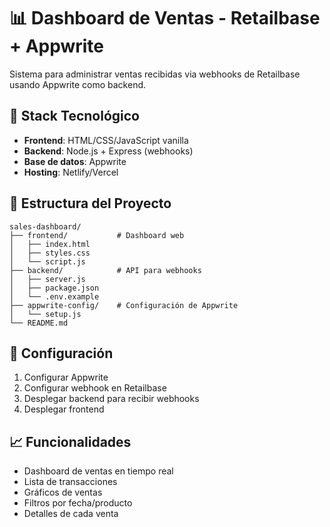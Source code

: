 # 📊 Dashboard de Ventas - Retailbase + Appwrite

Sistema para administrar ventas recibidas via webhooks de Retailbase usando Appwrite como backend.

## 🚀 Stack Tecnológico
- **Frontend**: HTML/CSS/JavaScript vanilla
- **Backend**: Node.js + Express (webhooks)
- **Base de datos**: Appwrite
- **Hosting**: Netlify/Vercel

## 📁 Estructura del Proyecto
```
sales-dashboard/
├── frontend/           # Dashboard web
│   ├── index.html
│   ├── styles.css
│   └── script.js
├── backend/            # API para webhooks
│   ├── server.js
│   ├── package.json
│   └── .env.example
├── appwrite-config/    # Configuración de Appwrite
│   └── setup.js
└── README.md
```

## 🔧 Configuración
1. Configurar Appwrite
2. Configurar webhook en Retailbase
3. Desplegar backend para recibir webhooks
4. Desplegar frontend

## 📈 Funcionalidades
- Dashboard de ventas en tiempo real
- Lista de transacciones
- Gráficos de ventas
- Filtros por fecha/producto
- Detalles de cada venta
